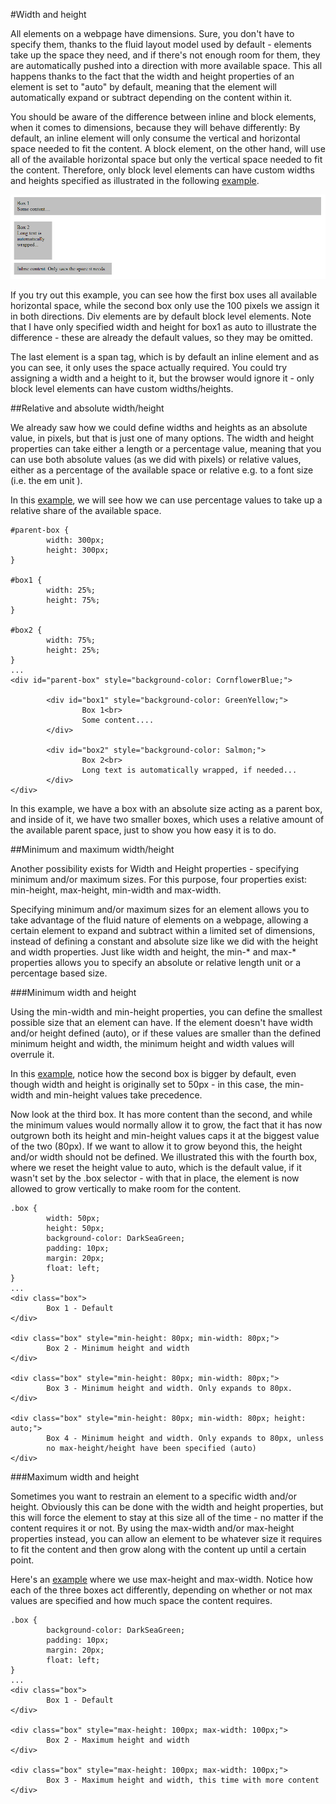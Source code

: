 #Width and height

All elements on a webpage have dimensions. Sure, you don't have to specify them, thanks to the fluid layout model used by default - elements take up the space they need, and if there's not enough room for them, they are automatically pushed into a direction with more available space. This all happens thanks to the fact that the width and height properties of an element is set to "auto" by default, meaning that the element will automatically expand or subtract depending on the content within it.

You should be aware of the difference between inline and block elements, when it comes to dimensions, because they will behave differently: By default, an inline element will only consume the vertical and horizontal space needed to fit the content. A block element, on the other hand, will use all of the available horizontal space but only the vertical space needed to fit the content. Therefore, only block level elements can have custom widths and heights specified as illustrated in the following <a href="archives/examples/dimension1.htm" target="_blank">example</a>.

![](./img/08.png)

If you try out this example, you can see how the first box uses all available horizontal space, while the second box only use the 100 pixels we assign it in both directions. Div elements are by default block level elements. Note that I have only specified width and height for box1 as auto to illustrate the difference - these are already the default values, so they may be omitted. 

The last element is a span tag, which is by default an inline element and as you can see, it only uses the space actually required. You could try assigning a width and a height to it, but the browser would ignore it - only block level elements can have custom widths/heights.


##Relative and absolute width/height

We already saw how we could define widths and heights as an absolute value, in pixels, but that is just one of many options. The width and height properties can take either a length or a percentage value, meaning that you can use both absolute values (as we did with pixels) or relative values, either as a percentage of the available space or relative e.g. to a font size (i.e. the em unit ).

In this <a href="archives/examples/dimension2.htm" target="_blank">example</a>, we will see how we can use percentage values to take up a relative share of the available space.
~~~
#parent-box {
        width: 300px;
        height: 300px;
}

#box1 {
        width: 25%;
        height: 75%;
}

#box2 {
        width: 75%;
        height: 25%;
}
...
<div id="parent-box" style="background-color: CornflowerBlue;">

        <div id="box1" style="background-color: GreenYellow;">
                Box 1<br>
                Some content....
        </div>

        <div id="box2" style="background-color: Salmon;">
                Box 2<br>
                Long text is automatically wrapped, if needed...
        </div>
</div>
~~~

In this example, we have a box with an absolute size acting as a parent box, and inside of it, we have two smaller boxes, which uses a relative amount of the available parent space, just to show you how easy it is to do.


##Minimum and maximum width/height

Another possibility exists for Width and Height properties - specifying minimum and/or maximum sizes. For this purpose, four properties exist: min-height, max-height, min-width and max-width.

Specifying minimum and/or maximum sizes for an element allows you to take advantage of the fluid nature of elements on a webpage, allowing a certain element to expand and subtract within a limited set of dimensions, instead of defining a constant and absolute size like we did with the height and width properties. Just like width and height, the min-* and max-* properties allows you to specify an absolute or relative length unit or a percentage based size.


###Minimum width and height

Using the min-width and min-height properties, you can define the smallest possible size that an element can have. If the element doesn't have width and/or height defined (auto), or if these values are smaller than the defined minimum height and width, the minimum height and width values will overrule it.

In this <a href="archives/examples/dimension3.htm" target="_blank">example</a>, notice how the second box is bigger by default, even though width and height is originally set to 50px - in this case, the min-width and min-height values take precedence. 

Now look at the third box. It has more content than the second, and while the minimum values would normally allow it to grow, the fact that it has now outgrown both its height and min-height values caps it at the biggest value of the two (80px). If we want to allow it to grow beyond this, the height and/or width should not be defined. We illustrated this with the fourth box, where we reset the height value to auto, which is the default value, if it wasn't set by the .box selector - with that in place, the element is now allowed to grow vertically to make room for the content.

~~~
.box {
        width: 50px;
        height: 50px;
        background-color: DarkSeaGreen;
        padding: 10px;
        margin: 20px;
        float: left;
}
...
<div class="box">
        Box 1 - Default
</div>

<div class="box" style="min-height: 80px; min-width: 80px;">
        Box 2 - Minimum height and width
</div>

<div class="box" style="min-height: 80px; min-width: 80px;">
        Box 3 - Minimum height and width. Only expands to 80px.
</div>

<div class="box" style="min-height: 80px; min-width: 80px; height: auto;">
        Box 4 - Minimum height and width. Only expands to 80px, unless
        no max-height/height have been specified (auto)
</div>
~~~


###Maximum width and height

Sometimes you want to restrain an element to a specific width and/or height. Obviously this can be done with the width and height properties, but this will force the element to stay at this size all of the time - no matter if the content requires it or not. By using the max-width and/or max-height properties instead, you can allow an element to be whatever size it requires to fit the content and then grow along with the content up until a certain point.

Here's an <a href="archives/examples/dimension4.htm" target="_blank">example</a> where we use max-height and max-width. Notice how each of the three boxes act differently, depending on whether or not max values are specified and how much space the content requires.

~~~
.box {
        background-color: DarkSeaGreen;
        padding: 10px;
        margin: 20px;
        float: left;
}
...
<div class="box">
        Box 1 - Default
</div>

<div class="box" style="max-height: 100px; max-width: 100px;">
        Box 2 - Maximum height and width
</div>

<div class="box" style="max-height: 100px; max-width: 100px;">
        Box 3 - Maximum height and width, this time with more content
</div>
~~~